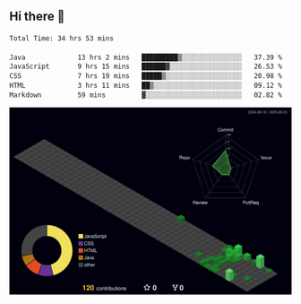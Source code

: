 ## Hi there 👋

<!--
**CereenaG/CereenaG** is a ✨ _special_ ✨ repository because its `README.md` (this file) appears on your GitHub profile.

Here are some ideas to get you started:

- 🔭 I’m currently working on ...
- 🌱 I’m currently learning ...
- 👯 I’m looking to collaborate on ...
- 🤔 I’m looking for help with ...
- 💬 Ask me about ...
- 📫 How to reach me: ...
- 😄 Pronouns: ...
- ⚡ Fun fact: ...

 🌱I'm currently learning Java for backend development along with frontend technologies.-->
 
<!--START_SECTION:waka-->

```txt
Total Time: 34 hrs 53 mins

Java             13 hrs 2 mins   █████████▒░░░░░░░░░░░░░░░   37.39 %
JavaScript       9 hrs 15 mins   ██████▓░░░░░░░░░░░░░░░░░░   26.53 %
CSS              7 hrs 19 mins   █████▒░░░░░░░░░░░░░░░░░░░   20.98 %
HTML             3 hrs 11 mins   ██▒░░░░░░░░░░░░░░░░░░░░░░   09.12 %
Markdown         59 mins         ▓░░░░░░░░░░░░░░░░░░░░░░░░   02.82 %
```

<!--END_SECTION:waka-->
![](./profile-3d-contrib/profile-night-green.svg)
